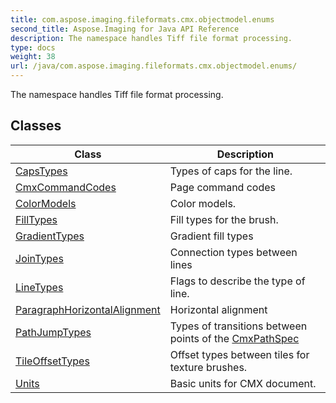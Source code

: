 ```yaml
---
title: com.aspose.imaging.fileformats.cmx.objectmodel.enums
second_title: Aspose.Imaging for Java API Reference
description: The namespace handles Tiff file format processing.
type: docs
weight: 38
url: /java/com.aspose.imaging.fileformats.cmx.objectmodel.enums/
---
```


The namespace handles Tiff file format processing.


## Classes

| Class | Description |
| --- | --- |
| [CapsTypes](../com.aspose.imaging.fileformats.cmx.objectmodel.enums/capstypes) | Types of caps for the line. |
| [CmxCommandCodes](../com.aspose.imaging.fileformats.cmx.objectmodel.enums/cmxcommandcodes) | Page command codes |
| [ColorModels](../com.aspose.imaging.fileformats.cmx.objectmodel.enums/colormodels) | Color models. |
| [FillTypes](../com.aspose.imaging.fileformats.cmx.objectmodel.enums/filltypes) | Fill types for the brush. |
| [GradientTypes](../com.aspose.imaging.fileformats.cmx.objectmodel.enums/gradienttypes) | Gradient fill types |
| [JoinTypes](../com.aspose.imaging.fileformats.cmx.objectmodel.enums/jointypes) | Connection types between lines |
| [LineTypes](../com.aspose.imaging.fileformats.cmx.objectmodel.enums/linetypes) | Flags to describe the type of line. |
| [ParagraphHorizontalAlignment](../com.aspose.imaging.fileformats.cmx.objectmodel.enums/paragraphhorizontalalignment) | Horizontal alignment |
| [PathJumpTypes](../com.aspose.imaging.fileformats.cmx.objectmodel.enums/pathjumptypes) | Types of transitions between points of the [CmxPathSpec](../com.aspose.imaging.fileformats.cmx.objectmodel.specs/cmxpathspec) |
| [TileOffsetTypes](../com.aspose.imaging.fileformats.cmx.objectmodel.enums/tileoffsettypes) | Offset types between tiles for texture brushes. |
| [Units](../com.aspose.imaging.fileformats.cmx.objectmodel.enums/units) | Basic units for CMX document. |
